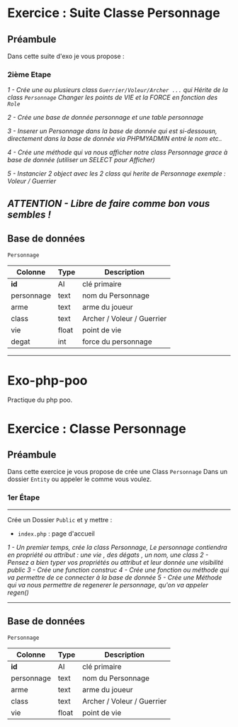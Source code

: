 # Exercice : Suite Classe Personnage

## Préambule

Dans cette suite d'exo je vous propose  :

### 2ième Etape

*1 - Crée une ou plusieurs class `Guerrier/Voleur/Archer ...` qui Hérite de la class `Personnage` Changer les points de VIE et la FORCE en fonction des `Role`*

*2 - Crée une base de donnée personnage et une table personnage*

*3 - Inserer un Personnage dans la base de donnée qui est si-dessousn, directement dans la base de donnée via PHPMYADMIN entré le nom etc..*

*4 - Crée une méthode qui va nous afficher notre class Personnage grace à base de donnée (utiliser un SELECT pour Afficher)*

*5 - Instancier 2 object avec les 2 class qui herite de Personnage exemple : Voleur / Guerrier*

*ATTENTION - Libre de faire comme bon vous sembles !*
--- 
## Base de données

`Personnage`

| Colonne   | Type  | Description                   | 
|---------- |-------|-------------------------------|
| **id**    | AI    | clé primaire                  |
| personnage| text  | nom du Personnage             |
| arme      | text  | arme du joueur                |
| class     | text  | Archer / Voleur / Guerrier    |
|  vie      | float | point de vie                  |
|  degat    | int   | force du personnage           |



------------------------------------------------------------------------------------------------------------------------------------------------------------------

# Exo-php-poo
Practique du php poo.

# Exercice : Classe Personnage

## Préambule

Dans cette exercice je vous propose de crée une Class `Personnage` Dans un dossier `Entity` ou appeler le comme vous voulez.

### 1er Étape
---

Crée un Dossier `Public` et y mettre : 

 - `index.php` : page d'accueil


*1 - Un premier temps, crée la class Personnage, Le personnage contiendra en propriété ou attribut :  une vie , des dégats , un nom, une class*
*2 - Pensez a bien typer vos propriétés ou attribut et leur donnée une visibilité public*
*3 - Crée une function construc*
*4 - Crée une fonction ou méthode qui va permettre de ce connecter à la base de donnée*
*5 - Crée une Méthode qui va nous permettre de regenerer le personnage, qu'on va appeler regen()*



--- 
## Base de données

`Personnage`

| Colonne   | Type  | Description                   | 
|---------- |-------|-------------------------------|
| **id**    | AI    | clé primaire                  |
| personnage| text  | nom du Personnage             |
| arme      | text  | arme du joueur                |
| class     | text  | Archer / Voleur / Guerrier    |
|   vie     | float  | point de vie                 |

